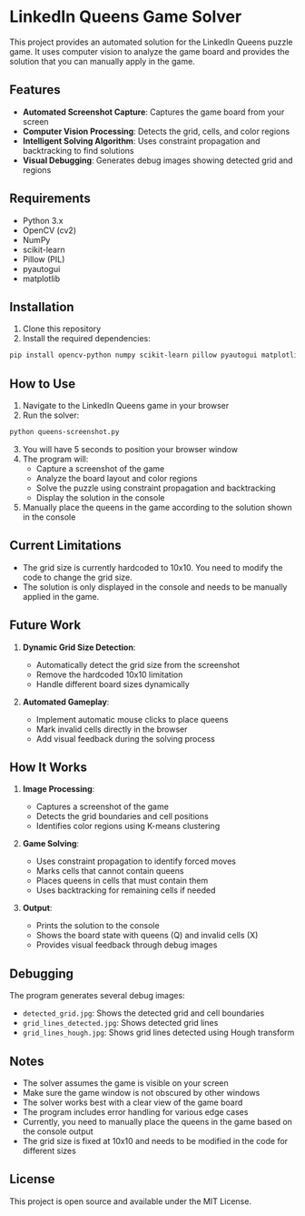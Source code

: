 # LinkedIn Queens Game Solver

This project provides an automated solution for the LinkedIn Queens puzzle game. It uses computer vision to analyze the game board and provides the solution that you can manually apply in the game.

## Features

- **Automated Screenshot Capture**: Captures the game board from your screen
- **Computer Vision Processing**: Detects the grid, cells, and color regions
- **Intelligent Solving Algorithm**: Uses constraint propagation and backtracking to find solutions
- **Visual Debugging**: Generates debug images showing detected grid and regions

## Requirements

- Python 3.x
- OpenCV (cv2)
- NumPy
- scikit-learn
- Pillow (PIL)
- pyautogui
- matplotlib

## Installation

1. Clone this repository
2. Install the required dependencies:
```bash
pip install opencv-python numpy scikit-learn pillow pyautogui matplotlib
```

## How to Use

1. Navigate to the LinkedIn Queens game in your browser
2. Run the solver:
```bash
python queens-screenshot.py
```
3. You will have 5 seconds to position your browser window
4. The program will:
   - Capture a screenshot of the game
   - Analyze the board layout and color regions
   - Solve the puzzle using constraint propagation and backtracking
   - Display the solution in the console
5. Manually place the queens in the game according to the solution shown in the console

## Current Limitations

- The grid size is currently hardcoded to 10x10. You need to modify the code to change the grid size.
- The solution is only displayed in the console and needs to be manually applied in the game.

## Future Work

1. **Dynamic Grid Size Detection**:
   - Automatically detect the grid size from the screenshot
   - Remove the hardcoded 10x10 limitation
   - Handle different board sizes dynamically

2. **Automated Gameplay**:
   - Implement automatic mouse clicks to place queens
   - Mark invalid cells directly in the browser
   - Add visual feedback during the solving process

## How It Works

1. **Image Processing**:
   - Captures a screenshot of the game
   - Detects the grid boundaries and cell positions
   - Identifies color regions using K-means clustering

2. **Game Solving**:
   - Uses constraint propagation to identify forced moves
   - Marks cells that cannot contain queens
   - Places queens in cells that must contain them
   - Uses backtracking for remaining cells if needed

3. **Output**:
   - Prints the solution to the console
   - Shows the board state with queens (Q) and invalid cells (X)
   - Provides visual feedback through debug images

## Debugging

The program generates several debug images:
- `detected_grid.jpg`: Shows the detected grid and cell boundaries
- `grid_lines_detected.jpg`: Shows detected grid lines
- `grid_lines_hough.jpg`: Shows grid lines detected using Hough transform

## Notes

- The solver assumes the game is visible on your screen
- Make sure the game window is not obscured by other windows
- The solver works best with a clear view of the game board
- The program includes error handling for various edge cases
- Currently, you need to manually place the queens in the game based on the console output
- The grid size is fixed at 10x10 and needs to be modified in the code for different sizes

## License

This project is open source and available under the MIT License.
